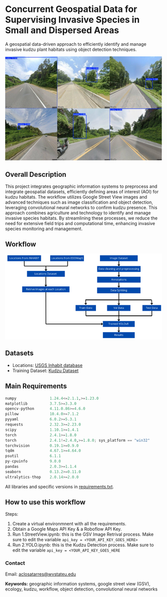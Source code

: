 # Concurrent Geospatial Data for Supervising Invasive Species in Small and Dispersed Areas 
A geospatial data-driven approach to efficiently identify and manage invasive kudzu plant habitats using object detection techniques.

![Results](images/results.png)

## Overall Description
This project integrates geographic information systems to preprocess and integrate geospatial datasets, efficiently defining areas of interest (AOI) for kudzu habitats. The workflow utilizes Google Street View images and advanced techniques such as image classification and object detection, leveraging convolutional neural networks to confirm kudzu presence. This approach combines agriculture and technology to identify and manage invasive species habitats. By streamlining these processes, we reduce the need for extensive field trips and computational time, enhancing invasive species monitoring and management.


## Workflow
![Workflow of our proposed model](images/diagram.png)

## Datasets
- Locations: [USGS Inhabit database](https://gis.usgs.gov/inhabit/)
- Training Dataset: [Kudzu Dataset](https://app.roboflow.com/test-mhm3s/kudzu-in-gsv/3) 

## Main Requirements
```python
numpy               1.24.4<=2.1.1,>=1.23.0
matplotlib          3.7.5>=3.3.0
opencv-python       4.11.0.86>=4.6.0
pillow              10.4.0>=7.1.2
pyyaml              6.0.2>=5.3.1
requests            2.32.3>=2.23.0
scipy               1.10.1>=1.4.1
torch               2.4.1>=1.8.0
torch               2.4.1!=2.4.0,>=1.8.0; sys_platform == "win32"
torchvision         0.19.1>=0.9.0
tqdm                4.67.1>=4.64.0
psutil              6.1.1
py-cpuinfo          9.0.0
pandas              2.0.3>=1.1.4
seaborn             0.13.2>=0.11.0
ultralytics-thop    2.0.14>=2.0.0
```
All libraries and specific versions in [requirements.txt](requirements.txt).

## How to use this workflow
Steps:
1. Create a virtual environmnent with all the requirements.
2. Obtain a Google Maps API Key & a Roboflow API Key.
3. Run 1.StreetView.ipynb: this is the GSV Image Retrival process. Make sure to edit the variable `api_key = <YOUR_API_KEY_GOES_HERE>`
4. Run 2.YOLO.ipynb: this is the Kudzu Detection process. Make sure to edit the variable `api_key = <YOUR_API_KEY_GOES_HERE`

### Contact
Email: aclosatarres@wvstateu.edu

**Keywords:** geographic information systems, google street view (GSV), ecology, kudzu, workflow, object detection, convolutional neural networks
